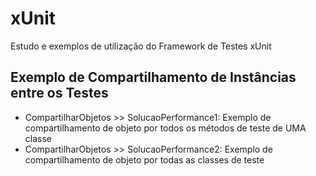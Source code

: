 # xUnit
Estudo e exemplos de utilização do Framework de Testes xUnit

## Exemplo de Compartilhamento de Instâncias entre os Testes
- CompartilharObjetos >> SolucaoPerformance1: Exemplo de compartilhamento de objeto por todos os métodos de teste de UMA classe
- CompartilharObjetos >> SolucaoPerformance2: Exemplo de compartilhamento de objeto por todas as classes de teste
